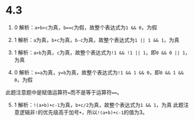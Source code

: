 <!-- File: 4.3.md -->
<!-- Author: iBug -->

# 4.3

1. 0
  解析：`a+b>c`为真，`b==c`为假，故整个表达式为`1 && 0`，为假
  
2. 1
  解析：`a`为真，`b+c`为真，`b-c`为真，故整个表达式为`1 || 1 && 1`，为真
  
3. 1
  解析：`a>b`为真，`c`为真，故整个表达式为`!1 && !1 || 1`，即`0 && 0 || 1`，为真
  
4. 0
  解析：`x=a`为真，`y=b`为真，故整个表达式为`!1 && 1 && 0`，即`0 && 1 && 0`，为假
  
  此题注意题中是赋值运算符`=`而不是等于运算符`==`。
  
5. 1
  解析：`!(a+b)+c-1`为真，`b+c/2`为真，故整个表达式为`1 && 1`，为真
  此题注意逻辑非`!`的优先级高于加号`+`，所以`!(a+b)+c-1`的值为3。
